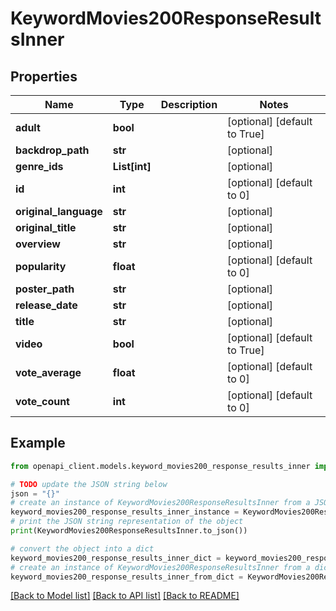 # KeywordMovies200ResponseResultsInner


## Properties

Name | Type | Description | Notes
------------ | ------------- | ------------- | -------------
**adult** | **bool** |  | [optional] [default to True]
**backdrop_path** | **str** |  | [optional] 
**genre_ids** | **List[int]** |  | [optional] 
**id** | **int** |  | [optional] [default to 0]
**original_language** | **str** |  | [optional] 
**original_title** | **str** |  | [optional] 
**overview** | **str** |  | [optional] 
**popularity** | **float** |  | [optional] [default to 0]
**poster_path** | **str** |  | [optional] 
**release_date** | **str** |  | [optional] 
**title** | **str** |  | [optional] 
**video** | **bool** |  | [optional] [default to True]
**vote_average** | **float** |  | [optional] [default to 0]
**vote_count** | **int** |  | [optional] [default to 0]

## Example

```python
from openapi_client.models.keyword_movies200_response_results_inner import KeywordMovies200ResponseResultsInner

# TODO update the JSON string below
json = "{}"
# create an instance of KeywordMovies200ResponseResultsInner from a JSON string
keyword_movies200_response_results_inner_instance = KeywordMovies200ResponseResultsInner.from_json(json)
# print the JSON string representation of the object
print(KeywordMovies200ResponseResultsInner.to_json())

# convert the object into a dict
keyword_movies200_response_results_inner_dict = keyword_movies200_response_results_inner_instance.to_dict()
# create an instance of KeywordMovies200ResponseResultsInner from a dict
keyword_movies200_response_results_inner_from_dict = KeywordMovies200ResponseResultsInner.from_dict(keyword_movies200_response_results_inner_dict)
```
[[Back to Model list]](../README.md#documentation-for-models) [[Back to API list]](../README.md#documentation-for-api-endpoints) [[Back to README]](../README.md)


